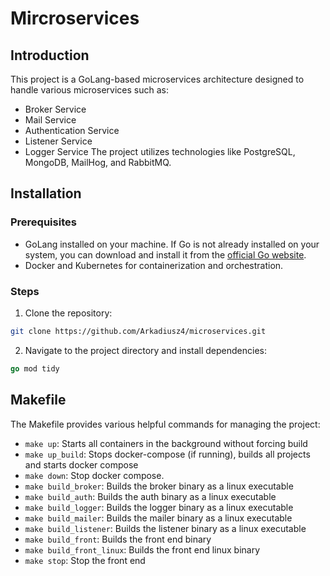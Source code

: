 # Mircroservices
 
## Introduction
This project is a GoLang-based microservices architecture designed to handle various microservices such as:

- Broker Service
- Mail Service
- Authentication Service
- Listener Service
- Logger Service
The project utilizes technologies like PostgreSQL, MongoDB, MailHog, and RabbitMQ.

## Installation

### Prerequisites
- GoLang installed on your machine. If Go is not already installed on your system, you can download and install it from the [official Go website](https://go.dev/dl/).
- Docker and Kubernetes for containerization and orchestration.

### Steps
1. Clone the repository:
```bash
git clone https://github.com/Arkadiusz4/microservices.git
```

2. Navigate to the project directory and install dependencies:
```go
go mod tidy
```


## Makefile
The Makefile provides various helpful commands for managing the project:

- `make up`: Starts all containers in the background without forcing build
- `make up_build`: Stops docker-compose (if running), builds all projects and starts docker compose
- `make down`: Stop docker compose.
- `make build_broker`: Builds the broker binary as a linux executable
- `make build_auth`: Builds the auth binary as a linux executable
- `make build_logger`: Builds the logger binary as a linux executable
- `make build_mailer`: Builds the mailer binary as a linux executable
- `make build_listener`:  Builds the listener binary as a linux executable
- `make build_front`: Builds the front end binary
- `make build_front_linux`: Builds the front end linux binary
- `make stop`: Stop the front end

